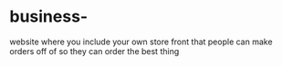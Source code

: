 # business-
website where you include your own store front that people can make orders off of so they can order the best thing 
